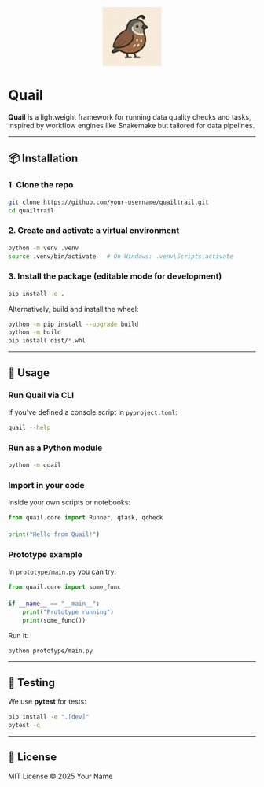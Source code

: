 <p align="center">
  <img src="quail.png" alt="Quail Logo" width="120"/>
</p>

# Quail

**Quail** is a lightweight framework for running data quality checks and tasks, inspired by workflow engines like Snakemake but tailored for data pipelines.

---

## 📦 Installation

### 1. Clone the repo
```bash
git clone https://github.com/your-username/quailtrail.git
cd quailtrail
```

### 2. Create and activate a virtual environment
```bash
python -m venv .venv
source .venv/bin/activate   # On Windows: .venv\Scripts\activate
```

### 3. Install the package (editable mode for development)
```bash
pip install -e .
```

Alternatively, build and install the wheel:
```bash
python -m pip install --upgrade build
python -m build
pip install dist/*.whl
```

---

## 🚀 Usage

### Run Quail via CLI
If you’ve defined a console script in `pyproject.toml`:
```bash
quail --help
```

### Run as a Python module
```bash
python -m quail
```

### Import in your code
Inside your own scripts or notebooks:
```python
from quail.core import Runner, qtask, qcheck

print("Hello from Quail!")
```

### Prototype example
In `prototype/main.py` you can try:
```python
from quail.core import some_func

if __name__ == "__main__":
    print("Prototype running")
    print(some_func())
```

Run it:
```bash
python prototype/main.py
```

---

## 🧪 Testing

We use **pytest** for tests:
```bash
pip install -e ".[dev]"
pytest -q
```

---

## 📜 License

MIT License © 2025 Your Name
